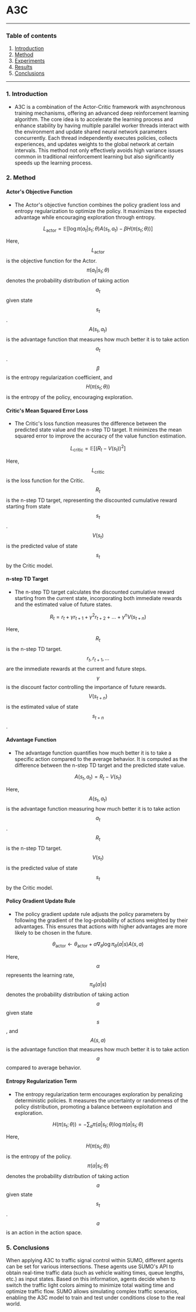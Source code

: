 # A3C

---

### Table of contents 
1. [Introduction](#1-introduction)
2. [Method](#2-method)
3. [Experiments](#3-experiments)
4. [Results](#4-results)
5. [Conclusions](#5-conclusions)

---
### 1. Introduction 
- A3C is a combination of the Actor-Critic framework with asynchronous training mechanisms, offering an advanced deep reinforcement learning algorithm. The core idea is to accelerate the learning process and enhance stability by having multiple parallel worker threads interact with the environment and update shared neural network parameters concurrently. Each thread independently executes policies, collects experiences, and updates weights to the global network at certain intervals. This method not only effectively avoids high variance issues common in traditional reinforcement learning but also significantly speeds up the learning process.

### 2. Method 

#### Actor's Objective Function

- The Actor's objective function combines the policy gradient loss and entropy regularization to optimize the policy. It maximizes the expected advantage while encouraging exploration through entropy.

$$
L_{\text{actor}} = \mathbb{E} \left[ \log \pi(a_t | s_t; \theta) A(s_t, a_t) - \beta H(\pi(s_t; \theta)) \right]
$$

Here, $$L_{\text{actor}}$$ is the objective function for the Actor. $$\pi(a_t | s_t; \theta)$$ denotes the probability distribution of taking action $$a_t$$ given state $$s_t$$. $$A(s_t, a_t)$$ is the advantage function that measures how much better it is to take action $$a_t$$. $$\beta$$ is the entropy regularization coefficient, and $$H(\pi(s_t; \theta))$$ is the entropy of the policy, encouraging exploration.

#### Critic's Mean Squared Error Loss

- The Critic's loss function measures the difference between the predicted state value and the n-step TD target. It minimizes the mean squared error to improve the accuracy of the value function estimation.

$$
L_{\text{critic}} = \mathbb{E} \left[ (R_t - V(s_t))^2 \right]
$$

Here, $$L_{\text{critic}}$$ is the loss function for the Critic. $$R_t$$ is the n-step TD target, representing the discounted cumulative reward starting from state $$s_t$$. $$V(s_t)$$ is the predicted value of state $$s_t$$ by the Critic model.

#### n-step TD Target

- The n-step TD target calculates the discounted cumulative reward starting from the current state, incorporating both immediate rewards and the estimated value of future states.

$$
R_t = r_t + \gamma r_{t+1} + \gamma^2 r_{t+2} + \dots + \gamma^n V(s_{t+n})
$$

Here, $$R_t$$ is the n-step TD target. $$r_t, r_{t+1}, \dots$$ are the immediate rewards at the current and future steps. $$\gamma$$ is the discount factor controlling the importance of future rewards. $$V(s_{t+n})$$ is the estimated value of state $$s_{t+n}$$.

#### Advantage Function

- The advantage function quantifies how much better it is to take a specific action compared to the average behavior. It is computed as the difference between the n-step TD target and the predicted state value.

$$
A(s_t, a_t) = R_t - V(s_t)
$$

Here, $$A(s_t, a_t)$$ is the advantage function measuring how much better it is to take action $$a_t$$. $$R_t$$ is the n-step TD target. $$V(s_t)$$ is the predicted value of state $$s_t$$ by the Critic model.

#### Policy Gradient Update Rule

- The policy gradient update rule adjusts the policy parameters by following the gradient of the log-probability of actions weighted by their advantages. This ensures that actions with higher advantages are more likely to be chosen in the future.

$$
\theta_{\text{actor}} \leftarrow \theta_{\text{actor}} + \alpha \nabla_\theta \log \pi_\theta(a|s) A(s,a)
$$

Here, $$\alpha$$ represents the learning rate, $$\pi_\theta(a|s)$$ denotes the probability distribution of taking action $$a$$ given state $$s$$, and $$A(s,a)$$ is the advantage function that measures how much better it is to take action $$a$$ compared to average behavior.

#### Entropy Regularization Term

- The entropy regularization term encourages exploration by penalizing deterministic policies. It measures the uncertainty or randomness of the policy distribution, promoting a balance between exploitation and exploration.

$$
H(\pi(s_t; \theta)) = -\sum_a \pi(a | s_t; \theta) \log \pi(a | s_t; \theta)
$$

Here, $$H(\pi(s_t; \theta))$$ is the entropy of the policy. $$\pi(a | s_t; \theta)$$ denotes the probability distribution of taking action $$a$$ given state $$s_t$$. $$a$$ is an action in the action space.


### 5. Conclusions 
When applying A3C to traffic signal control within SUMO, different agents can be set for various intersections. These agents use SUMO's API to obtain real-time traffic data (such as vehicle waiting times, queue lengths, etc.) as input states. Based on this information, agents decide when to switch the traffic light colors aiming to minimize total waiting time and optimize traffic flow. SUMO allows simulating complex traffic scenarios, enabling the A3C model to train and test under conditions close to the real world.
